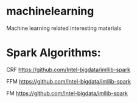 # machinelearning
Machine learning related interesting materials

# Spark Algorithms:
CRF   https://github.com/Intel-bigdata/imllib-spark

FFM   https://github.com/Intel-bigdata/imllib-spark

FM    https://github.com/Intel-bigdata/imllib-spark


   
